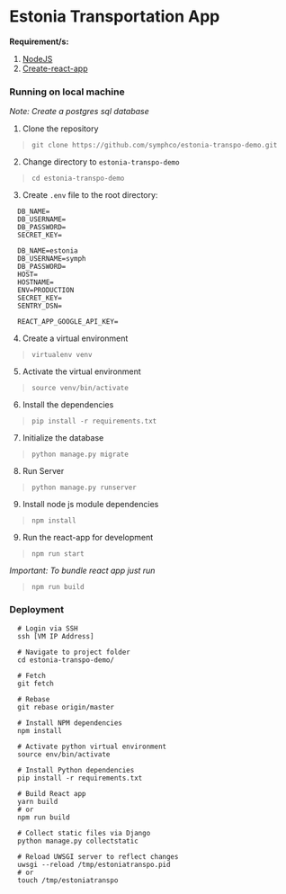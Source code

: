 # Estonia Transportation App


**Requirement/s:**
1. [NodeJS](https://nodejs.org/en/download/)
2. [Create-react-app](https://github.com/facebook/create-react-app#creating-an-app)

### Running on local machine


*Note: Create a postgres sql database*
1. Clone the repository
> `git clone https://github.com/symphco/estonia-transpo-demo.git`
2. Change directory to `estonia-transpo-demo`
> `cd estonia-transpo-demo`
3. Create `.env` file to the root directory:
```
  DB_NAME=
  DB_USERNAME=
  DB_PASSWORD=
  SECRET_KEY=

  DB_NAME=estonia
  DB_USERNAME=symph
  DB_PASSWORD=
  HOST=
  HOSTNAME=
  ENV=PRODUCTION
  SECRET_KEY=
  SENTRY_DSN=

  REACT_APP_GOOGLE_API_KEY=

```
4. Create a virtual environment
> `virtualenv venv`
5. Activate the virtual environment
> `source venv/bin/activate`
6. Install the dependencies
> `pip install -r requirements.txt`
7. Initialize the database
> `python manage.py migrate`
8. Run Server
> `python manage.py runserver`
9. Install node js module dependencies  
> `npm install`
9. Run the react-app for development
> `npm run start`

*Important: To bundle react app just run*
> `npm run build`

### Deployment

```
  # Login via SSH
  ssh [VM IP Address]

  # Navigate to project folder
  cd estonia-transpo-demo/

  # Fetch
  git fetch

  # Rebase
  git rebase origin/master

  # Install NPM dependencies
  npm install

  # Activate python virtual environment
  source env/bin/activate

  # Install Python dependencies
  pip install -r requirements.txt

  # Build React app
  yarn build
  # or
  npm run build

  # Collect static files via Django
  python manage.py collectstatic
  
  # Reload UWSGI server to reflect changes
  uwsgi --reload /tmp/estoniatranspo.pid
  # or
  touch /tmp/estoniatranspo
```
